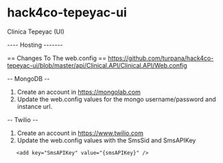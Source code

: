 hack4co-tepeyac-ui
==================

Clinica Tepeyac (UI)


---- Hosting -------



== Changes To The web.config ==
https://github.com/turpana/hack4co-tepeyac-ui/blob/master/api/Clinical.API/Clinical.API/Web.config

-- MongoDB --

1.  Create an account in https://mongolab.com
2.  Update the web.config values for the mongo username/password and instance url.
    <connectionStrings>
      	<add name="MongoDB" connectionString="mongodb://{userName}:{password}@{url}:{port}/{databaseName}" />
    </connectionStrings>


-- Twilio --

1.  Create an account in https://www.twilio.com
2.  Update the web.config values with the SmsSid and SmsAPIKey
```<add key="SmsSid" value="{smsSid}" />
   <add key="SmsAPIKey" value="{smsAPIKey}" />
```
